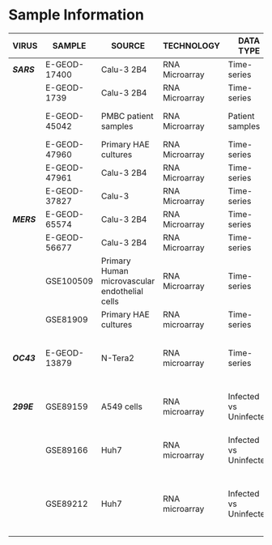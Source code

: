

# Sample Information

| VIRUS  |  SAMPLE    | SOURCE               | TECHNOLOGY     | DATA TYPE       | TISSUE OF ORIGIN | SPECIES        | REPLICATES         | DESCRIPTION                             |  
|--------|------------|----------------------|----------------|-----------------|------------------|----------------|--------------------|-----------------------------------------|
|**_SARS_**|E-GEOD-17400| Calu-3 2B4           | RNA Microarray | Time-series     | T Cell Hybridoma | *Mus musculus* | 3 bio              | 12,24,48 hpi & mock                     |
|          |E-GEOD-1739 | Calu-3 2B4           | RNA Microarray | Time-series     | T Cell Hybridoma | *Mus musculus* | 3 bio              | 0,3,7,12,18,24 hpi & mock               |
|          |E-GEOD-45042| PMBC patient samples | RNA Microarray | Patient samples | Blood (PBMCs)    | *Homo sapiens* | 4 bio normal, 10 bio SARS   | Blood PBMCs sequenced                   |
|          |E-GEOD-47960| Primary HAE cultures | RNA Microarray | Time-series     | Airway Epithelia | *Homo sapiens* | 3 bio                 | 0,12,24,36,48,60,72,84,96 hpi, mock     |
|          |E-GEOD-47961| Calu-3 2B4           | RNA Microarray | Time-series     | T-Cell Hybridoma | *Mus musculus* | 3 bio                 | 0,3,7,12,24,30,36,48,54,60,72 hpi, mock |
|          |E-GEOD-37827| Calu-3               | RNA Microarray | Time-series     | T Cell Hybridoma | *Mus musculus* | 3 bio                  | 0,7,12,24,30,36,48,54,60,72 hpi, mock   |
|**_MERS_**|E-GEOD-65574| Calu-3 2B4           | RNA Microarray | Time-series   | T-Cell Hybridoma | *Mus musculus* | 3 bio               | 0,7,12,24 hpi & mock                    |
|          |E-GEOD-56677    | Calu-3 2B4       | RNA Microarray | Time-series   | T-cell Hybridoma | *Mus musculus* | 3 bio                 | 0,3,7,12,18,24 hpi & mock               |
|          |GSE100509       | Primary Human microvascular endothelial cells | RNA Microarray | Time-series | Primary HME cell cultures | *Homo sapiens* | 3 bio    | 0,12,24,36,48 hpi & mock            |
|          |GSE81909   | Primary HAE cultures  | RNA microarray | Time-series | Airway Epithelia |*Homo sapiens* |  3 bio    | 0,12,24,36,48 hpi & mock            |
|**_OC43_**|E-GEOD-13879| N-Tera2 | RNA microarray | Time-series | N-Tera2 differentiated human neuronal cell model | *Homo sapiens* | 2 bio, 2 tech | 24,48,72 hpi & mock |
|**_299E_**|GSE89159    |A549 cells | RNA microarray | Infected vs Uninfected | Lung epithelial carcinoma cells | *Homo sapiens* | 1 bio  | 16, 24, 48 hpi, wt & heat-inactivated mock, 1 untreated mock, 1 IL-1 positive control |
|          |GSE89166    |Huh7   | RNA microarray     | Infected vs Uninfected | Human hepatoma carcinoma cells | *Homo sapiens* | 2 bio  | Infected wt, heat-inactivated, mock, IL-1 positive (1hr incubation) control |
|          |GSE89212    |Huh7   | RNA microarray     | Infected vs Uninfected | Human hepatoma carcinoma cells | *Homo sapiens* | 1 bio | Infected vs Uninfected, IL-1 positive (1hr incubation) control, various Abs (ie H3K27ac, H3K36ac, H3K4me1, H4K5ac, p(S5) PolII, p65, Input) |
